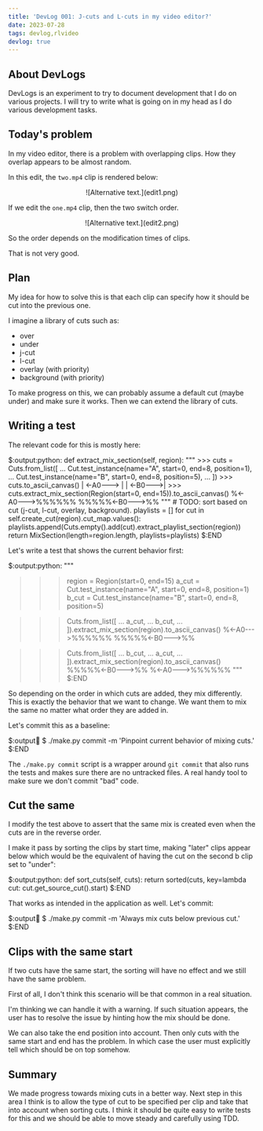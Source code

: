 ```yaml
---
title: 'DevLog 001: J-cuts and L-cuts in my video editor?'
date: 2023-07-28
tags: devlog,rlvideo
devlog: true
---
```


## About DevLogs

DevLogs is an experiment to try to document development that I do on various
projects. I will try to write what is going on in my head as I do various
development tasks.

## Today's problem

In my video editor, there is a problem with overlapping clips. How they overlap
appears to be almost random.

In this edit, the `two.mp4` clip is rendered below:

<p>
<center>
![Alternative text.](edit1.png)
</center>
</p>

If we edit the `one.mp4` clip, then the two switch order.

<p>
<center>
![Alternative text.](edit2.png)
</center>
</p>

So the order depends on the modification times of clips.

That is not very good.

## Plan

My idea for how to solve this is that each clip can specify how it should be
cut into the previous one.

I imagine a library of cuts such as:

* over
* under
* j-cut
* l-cut
* overlay (with priority)
* background (with priority)

To make progress on this, we can probably assume a default cut (maybe under)
and make sure it works. Then we can extend the library of cuts.

## Writing a test

The relevant code for this is mostly here:

$:output:python:
def extract_mix_section(self, region):
    """
    >>> cuts = Cuts.from_list([
    ...     Cut.test_instance(name="A", start=0, end=8, position=1),
    ...     Cut.test_instance(name="B", start=0, end=8, position=5),
    ... ])
    >>> cuts.to_ascii_canvas()
    | <-A0--->    |
    |     <-B0--->|
    >>> cuts.extract_mix_section(Region(start=0, end=15)).to_ascii_canvas()
    %<-A0--->%%%%%%
    %%%%%<-B0--->%%
    """
    # TODO: sort based on cut (j-cut, l-cut, overlay, background).
    playlists = []
    for cut in self.create_cut(region).cut_map.values():
        playlists.append(Cuts.empty().add(cut).extract_playlist_section(region))
    return MixSection(length=region.length, playlists=playlists)
$:END

Let's write a test that shows the current behavior first:

$:output:python:
"""
>>> region = Region(start=0, end=15)
>>> a_cut = Cut.test_instance(name="A", start=0, end=8, position=1)
>>> b_cut = Cut.test_instance(name="B", start=0, end=8, position=5)

>>> Cuts.from_list([
...     a_cut,
...     b_cut,
... ]).extract_mix_section(region).to_ascii_canvas()
%<-A0--->%%%%%%
%%%%%<-B0--->%%

>>> Cuts.from_list([
...     b_cut,
...     a_cut,
... ]).extract_mix_section(region).to_ascii_canvas()
%%%%%<-B0--->%%
%<-A0--->%%%%%%
"""
$:END

So depending on the order in which cuts are added, they mix differently. This
is exactly the behavior that we want to change. We want them to mix the same no
matter what order they are added in.

Let's commit this as a baseline:

$:output:shell:
$ ./make.py commit -m 'Pinpoint current behavior of mixing cuts.'
$:END

The `./make.py commit` script is a wrapper around `git commit` that also runs
the tests and makes sure there are no untracked files. A real handy tool to
make sure we don't commit "bad" code.

## Cut the same

I modify the test above to assert that the same mix is created even when the
cuts are in the reverse order.

I make it pass by sorting the clips by start time, making "later" clips appear
below which would be the equivalent of having the cut on the second b clip set
to "under":

$:output:python:
def sort_cuts(self, cuts):
    return sorted(cuts, key=lambda cut: cut.get_source_cut().start)
$:END

That works as intended in the application as well. Let's commit:

$:output:shell:
$ ./make.py commit -m 'Always mix cuts below previous cut.'
$:END

## Clips with the same start

If two cuts have the same start, the sorting will have no effect and we still
have the same problem.

First of all, I don't think this scenario will be that common in a real
situation.

I'm thinking we can handle it with a warning. If such situation appears, the
user has to resolve the issue by hinting how the mix should be done.

We can also take the end position into account. Then only cuts with the same
start and end has the problem. In which case the user must explicitly tell
which should be on top somehow.

## Summary

We made progress towards mixing cuts in a better way. Next step in this area I
think is to allow the type of cut to be specified per clip and take that into
account when sorting cuts. I think it should be quite easy to write tests for
this and we should be able to move steady and carefully using TDD.
